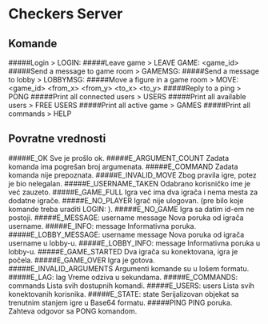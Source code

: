 Checkers Server
=============

Komande
----------------
#####Login
	> LOGIN: <username>
#####Leave game
	> LEAVE GAME: <game_id>
#####Send a message to game room
	> GAMEMSG: <message>
#####Send a message to lobby
	> LOBBYMSG: <message>
#####Move a figure in a game room
	> MOVE: <game_id> <from_x> <from_y> <to_x> <to_y> <eaten>
#####Reply to a ping
	> PONG
#####Print all connected users
	> USERS
#####Print all available users
	> FREE USERS
#####Print all active game
	> GAMES
#####Print all commands
	> HELP

Povratne vrednosti
-----------
#####E_OK
	Sve je prošlo ok.
#####E_ARGUMENT_COUNT 
	Zadata komanda ima pogrešan broj argumenata.
#####E_COMMAND
	Zadata komanda nije prepoznata. 
#####E_INVALID_MOVE
	Zbog pravila igre, potez je bio nelegalan.
#####E_USERNAME_TAKEN
	Odabrano korisničko ime je već zauzeto.
#####E_GAME_FULL
	Igra već ima dva igrača i nema mesta za dodatne igrače.
#####E_NO_PLAYER
	Igrač nije ulogovan. (pre bilo koje komande treba uraditi LOGIN: <ime>).
#####E_NO_GAME
	Igra sa datim id-em ne postoji.
#####E_MESSAGE: username message
	Nova poruka od igrača username.
#####E_INFO: message
	Informativna poruka.
#####E_LOBBY_MESSAGE: username message
	Nova poruka od igrača username u lobby-u.
#####E_LOBBY_INFO: message
	Informativna poruka u lobby-u.
#####E_GAME_STARTED
	Dva igrača su konektovana, igra je počela.
#####E_GAME_OVER
	Igra je gotova.
#####E_INVALID_ARGUMENTS
	Argumenti komande su u lošem formatu.
#####E_LAG: lag
	Vreme odziva u sekundama.
#####E_COMMANDS: commands
	Lista svih dostupnih komandi.
#####E_USERS: users
	Lista svih konektovanih korisnika.
#####E_STATE: state
	Serijalizovan objekat sa trenutnim stanjem igre u Base64 formatu.
#####PING
	PING poruka. Zahteva odgovor sa PONG komandom.
